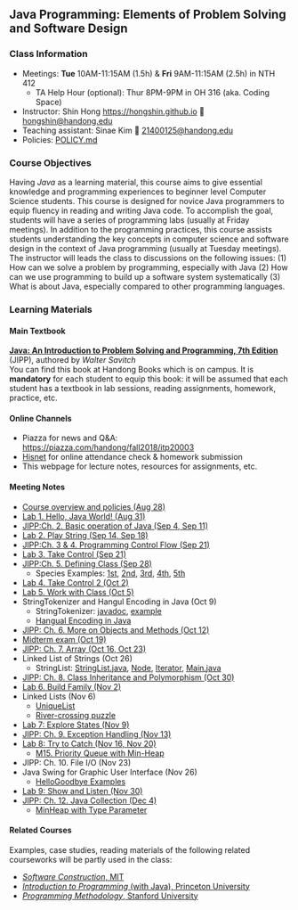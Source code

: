 ## Java Programming: Elements of Problem Solving and Software Design #

### Class Information ###
* Meetings: **Tue** 10AM-11:15AM (1.5h) & **Fri** 9AM-11:15AM (2.5h) in NTH 412
	* TA Help Hour (optional): Thur 8PM-9PM in OH 316 (aka. Coding Space)
* Instructor: Shin Hong https://hongshin.github.io :email: hongshin@handong.edu
* Teaching assistant: Sinae Kim :email: 21400125@handong.edu
* Policies: [POLICY.md](POLICY.md)

### Course Objectives ###
Having *Java* as a learning material, this course aims to give essential knowledge and programming experiences to beginner level Computer Science students.
This course is designed for novice Java programmers to equip fluency in reading and writing Java code. To accomplish the goal, students will have a series of programming labs (usually at Friday meetings). In addition to the programming practices, this course assists students understanding the key concepts in computer science and software design in the context of Java programming (usually at Tuesday meetings). The instructor will leads the class to discussions on the following issues:
(1) How can we solve a problem by programming, especially with Java
(2) How can we use programming to build up a software system systematically
(3) What is about Java, especially compared to other programming languages.


### Learning Materials ###
#### Main Textbook ####
[**Java: An Introduction to Problem Solving and Programming, 7th Edition**](https://www.amazon.com/Java-Introduction-Problem-Solving-Programming/dp/0133766268/) (JIPP), authored by *Walter Savitch*     
You can find this book at Handong Books which is on campus.  It is **mandatory** for each student to equip this book: it will be assumed that each student has a textbook in lab sessions, reading assignments, homework, practice, etc.

#### Online Channels ####
* Piazza for news and Q&A: https://piazza.com/handong/fall2018/itp20003
* [Hisnet](http://hisnet.handong.edu) for online attendance check & homework submission
* This webpage for lecture notes, resources for assignments, etc.

#### Meeting Notes ####
* [Course overview and policies (Aug 28)](notes/syllabus.pdf)
* [Lab 1. Hello, Java World! (Aug 31)](lab1/README.md)
* [JIPP:Ch. 2. Basic operation of Java (Sep 4, Sep 11)](notes/Ch2.pdf)
* [Lab 2. Play String (Sep 14, Sep 18)](lab2/README.md)
* [JIPP:Ch. 3 & 4. Programming Control Flow (Sep 21)](notes/control-flow.pdf)
* [Lab 3. Take Control (Sep 21)](lab3/README.md)
* [JIPP:Ch. 5. Defining Class (Sep 28)](notes/Ch5.pdf)
	- Species Examples: [1st](examples/SpeciesFirstVersion.java), [2nd](examples/SpeciesSecondVersion.java), [3rd](examples/SpeciesThirdVersion.java), [4th](examples/SpeciesForthVersion.java), [5th](examples/SpeciesFifthVersion.java)
* [Lab 4. Take Control 2 (Oct 2)](lab4/README.md)
* [Lab 5. Work with Class (Oct 5)](lab5/README.md)
* StringTokenizer and Hangul Encoding in Java (Oct 9)
	- StringTokenizer: [javadoc](https://docs.oracle.com/javase/7/docs/api/java/util/StringTokenizer.html), [example](examples/StrTok.java)
	- [Hangual Encoding in Java](notes/hangul.pdf)
* [JIPP: Ch. 6. More on Objects and Methods (Oct 12) ](notes/Ch6.pdf)
* [Midterm exam (Oct 19)](notes/midterm.md)
* [JIPP: Ch. 7. Array (Oct 16, Oct 23)](notes/Ch7.pdf)
* Linked List of Strings (Oct 26)
	- StringList: [StringList.java](StringList.java), [Node](Node.java), [Iterator](Iterator.java), [Main.java](Main.java)
* [JIPP: Ch. 8. Class Inheritance and Polymorphism (Oct 30)](notes/Ch8-InheritancePolymorphism.pdf)
* [Lab 6. Build Family (Nov 2)](lab6)
* Linked Lists (Nov 6)
	- [UniqueList](examples/UniqueList)
	- [River-crossing puzzle](examples/RiverCross)
* [Lab 7: Explore States (Nov 9)](notes/cw7.pdf)
* [JIPP: Ch. 9. Exception Handling (Nov 13)]()
* [Lab 8: Try to Catch (Nov 16, Nov 20)](notes/cw8.pdf)
	- [M15. Priority Queue with Min-Heap](examples/MinHeap)
* JIPP: Ch. 10. File I/O (Nov 23)
* Java Swing for Graphic User Interface (Nov 26)
	- [HelloGoodbye Examples](examples/GUI)
* [Lab 9: Show and Listen (Nov 30)](notes/cw9.pdf)
* [JIPP: Ch. 12. Java Collection (Dec 4)]()
	- [MinHeap with Type Parameter](examples/MinHeapGenetric)

#### Related Courses ####
Examples, case studies, reading materials of the following related courseworks will be partly used in the class:
* [*Software Construction*, MIT](http://web.mit.edu/6.005/www/fa15/)
* [*Introduction to Programming* (with Java), Princeton University](https://introcs.cs.princeton.edu/java/home/)
* [*Programming Methodology*, Stanford University](http://web.stanford.edu/class/cs106a/)
